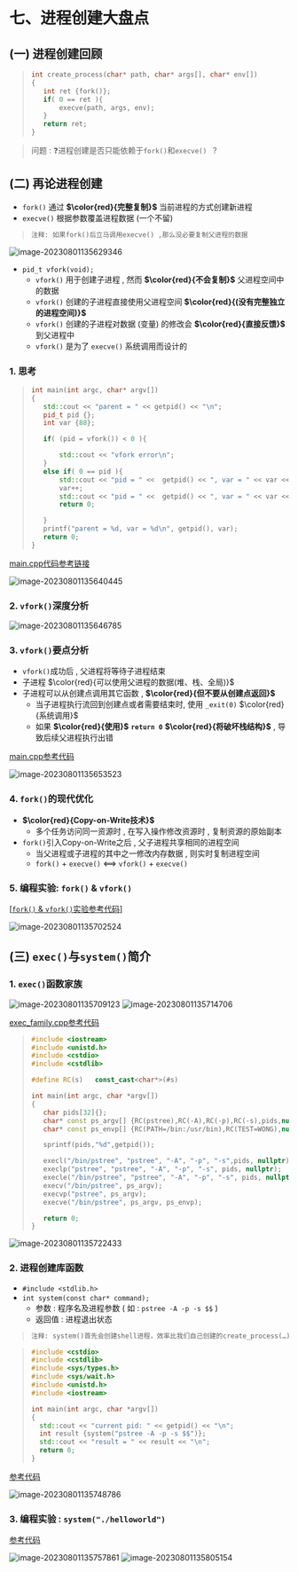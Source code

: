 # 七、进程创建大盘点

## (一) 进程创建回顾

>```c++
>int create_process(char* path, char* args[], char* env[])
>{
>    int ret {fork()};
>    if( 0 == ret ){
>        execve(path, args, env);
>    }
>    return ret;
>}
>```

>问题 : ❓进程创建是否只能依赖于`fork()`和`execve() ` ?

## (二) 再论进程创建

* `fork()` 通过 **$\color{red}{完整复制}$** 当前进程的方式创建新进程
* `execve()` 根据参数覆盖进程数据 (一个不留) 

>```tex
>注释: 如果fork()后立马调用execve() ,那么没必要复制父进程的数据
>```

<img src="./assets/image-20230801135629346.png" alt="image-20230801135629346" /> 

* `pid_t vfork(void);`
  * `vfork()` 用于创建子进程 , 然而 **$\color{red}{不会复制}$** 父进程空间中的数据
  * `vfork()` 创建的子进程直接使用父进程空间 **$\color{red}{(没有完整独立的进程空间)}$**
  * `vfork()` 创建的子进程对数据 (变量) 的修改会 **$\color{red}{直接反馈}$**  到父进程中
  * `vfork()` 是为了 `execve()` 系统调用而设计的

### 1. 思考

>```c++
>int main(int argc, char* argv[])
>{   
>    std::cout << "parent = " << getpid() << "\n";    
>    pid_t pid {};
>    int var {88};
>
>    if( (pid = vfork()) < 0 ){
>
>        std::cout << "vfork error\n";
>    }
>    else if( 0 == pid ){
>        std::cout << "pid = " <<  getpid() << ", var = " << var << "\n";
>        var++;
>        std::cout << "pid = " <<  getpid() << ", var = " << var << "\n";
>        return 0; 
>
>    }
>    printf("parent = %d, var = %d\n", getpid(), var);
>    return 0;
>}
>```

[main.cpp代码参考链接](https://github.com/WONGZEONJYU/Linux_System_Program/blob/main/6.other_create_process/main.cpp)

<img src="./assets/image-20230801135640445.png" alt="image-20230801135640445" /> 

### 2. `vfork()`深度分析

<img src="./assets/image-20230801135646785.png" alt="image-20230801135646785" /> 

### 3. `vfork()`要点分析

* `vfork()`成功后 , 父进程将等待子进程结束
* 子进程 $\color{red}{可以使用父进程的数据(堆、栈、全局)}$
* 子进程可以从创建点调用其它函数 , **$\color{red}{但不要从创建点返回}$**
	* 当子进程执行流回到创建点或者需要结束时, 使用 `_exit(0)`  $\color{red}{系统调用}$
	* 如果 **$\color{red}{使用}$** **`return 0`**  **$\color{red}{将破坏栈结构}$** , 导致后续父进程执行出错

[main.cpp参考代码](https://github.com/WONGZEONJYU/Linux_System_Program/blob/main/6.other_create_process/main.cpp)

<img src="./assets/image-20230801135653523.png" alt="image-20230801135653523" /> 

### 4. `fork()`的现代优化

* **$\color{red}{Copy-on-Write技术}$**
	* 多个任务访问同一资源时 , 在写入操作修改资源时 , 复制资源的原始副本
* `fork()`引入Copy-on-Write之后 , 父子进程共享相同的进程空间
	* 当父进程或子进程的其中之一修改内存数据 , 则实时复制进程空间
	* `fork()` + `execve()` <==> `vfork()` + `execve()`

### 5. 编程实验: `fork()` & `vfork()`

[[`fork()` & `vfork()`实验参考代码]](https://github.com/WONGZEONJYU/Linux_System_Program/blob/main/6.other_create_process/test.cpp)

<img src="./assets/image-20230801135702524.png" alt="image-20230801135702524" /> 

## (三) `exec()`与`system()`简介

### 1. `exec()`函数家族

<img src="./assets/image-20230801135709123.png" alt="image-20230801135709123" /> 

<img src="./assets/image-20230801135714706.png" alt="image-20230801135714706" /> 

[exec_family.cpp参考代码](https://github.com/WONGZEONJYU/Linux_System_Program/blob/main/6.other_create_process/exec_family.cpp)

>```c++
>#include <iostream>
>#include <unistd.h>
>#include <cstdio>
>#include <cstdlib>
>
>#define RC(s)   const_cast<char*>(#s)
>
>int main(int argc, char *argv[])
>{
>    char pids[32]{};
>    char* const ps_argv[] {RC(pstree),RC(-A),RC(-p),RC(-s),pids,nullptr};
>    char* const ps_envp[] {RC(PATH=/bin:/usr/bin),RC(TEST=WONG),nullptr};
>
>    sprintf(pids,"%d",getpid());
>
>    execl("/bin/pstree", "pstree", "-A", "-p", "-s",pids, nullptr);
>    execlp("pstree", "pstree", "-A", "-p", "-s", pids, nullptr);
>    execle("/bin/pstree", "pstree", "-A", "-p", "-s", pids, nullptr, ps_envp);
>    execv("/bin/pstree", ps_argv);
>    execvp("pstree", ps_argv);
>    execve("/bin/pstree", ps_argv, ps_envp);
>
>    return 0;
>}
>```

<img src="./assets/image-20230801135722433.png" alt="image-20230801135722433" /> 

### 2. 进程创建库函数

* `#include <stdlib.h>`
* `int system(const char* command);`
	* 参数 : 程序名及进程参数 ( 如 : `pstree -A -p -s $$` )
	* 返回值 : 进程退出状态

>```tex
>注释: system()首先会创建shell进程，效率比我们自己创建的create_process(…) 低
>```

>```c++
>#include <cstdio>
>#include <cstdlib>
>#include <sys/types.h>
>#include <sys/wait.h>
>#include <unistd.h>
>#include <iostream>
>
>int main(int argc, char *argv[])
>{
>   std::cout << "current pid: " << getpid() << "\n";
>   int result {system("pstree -A -p -s $$")};
>   std::cout << "result = " << result << "\n";
>   return 0;
>}
>```

[参考代码](https://github.com/WONGZEONJYU/Linux_System_Program/blob/main/6.other_create_process/test2.cpp)

<img src="./assets/image-20230801135748786.png" alt="image-20230801135748786" /> 

### 3. 编程实验 : `system("./helloworld")`

[参考代码](https://github.com/WONGZEONJYU/Linux_System_Program/tree/main/6.other_create_process)

<img src="./assets/image-20230801135757861.png" alt="image-20230801135757861" /> 

<img src="./assets/image-20230801135805154.png" alt="image-20230801135805154" /> 
